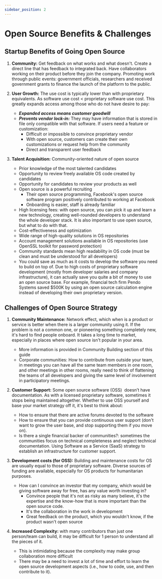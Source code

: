 ```yaml
---
sidebar_position: 2
---
```

# Open Source Benefits & Challenges

## Startup Benefits of Going Open Source

1. **Community:** Get feedback on what works and what doesn't. Create a direct line that has feedback to integrated back. Have collaborators working on their product before they join the company. Promoting work through public events: government officials, researchers and received government grants to finance the launch of the platform to the public. 

2. **User Growth:**  The use cost is typically lower than with proprietary equivalents. As software use cost < proprietary software use cost. This greatly expands access among those who do not have desire to pay:
    - _**Expanded access means customer goodwill**_
    - _**Prevents vendor lock-in:**_  They may have information that is stored in file only compatible with that software.  If users need a feature or customization:
        - Difficult or impossible to convince proprietary vendor
        - With open source, customers can create their own customizations or request help from the community 
        - Direct and transparent user feedback

3. **Talent Acquisition:** Community-oriented nature of open source
    - Prior knowledge of the most talented candidates 
    - Opportunity to review freely available OS code created by candidates 
    - Opportunity for candidates to review your products as well 
    - Open source is a powerful recruiting 
        - Their open source programming, Facebook's open source software program positively contributed to working at Facebook
        - Onboarding is easier, staff is already familiar
    - High licensing fees: with open source, you can pick it up and learn a new technology, creating well-rounded developers to understand the whole developer stack. It is also important to use open source, but what to do with that. 
    - Cost-effectiveness and optimization 
    - Wide range of high-quality solutions in OS repositories 
    - Account management solutions available in OS repositories (use OpenSSL toolkit for password protection) 
    - Community standards mean high readability in OS code (must be clean and must be understood for all developers) 
    - You could save as much as it costs to develop the software you need to build on top of. Due to high costs of proprietary software development (mostly from developer salaries and company infrastructure), it can actually save you quite a bit of money to use an open source base. For example, financial tech firm Pendo Systems saved $500K by using an open source calculation engine instead of developing their own proprietary version. 

## Challenges of Open Source Strategy

1. **Community Maintenance:**  Network effect, which when is a product or service is better when there is a larger community using it. If the problem is not a common one, or pioneering something completely new, it's hard to find people onboard. It takes a long time to market, especially in places where open source isn't popular in your area.
    - More information is provided in Community Building section of this guide 
    - Corporate communities: How to contribute from outside your team, in meetings you can have all the same team members in one room, and other meetings in other rooms, really need to think of flattening the teams of all developers and giving the same level of involvement in participatory meetings. 

2. **Customer Support:** Some open source software (OSS)  doesn’t have documentation. As with a licensed proprietary software, sometimes it stops being maintained altogether. Whether to use OSS yourself and base your market strategy off it, it's best to think about:
    - How to ensure that there are active forums devoted to the software 
    - How to ensure that you can provide continuous user support (don't want to grow the user base, and stop supporting them if you move on). 
    - Is there a single financial backer of communities?: sometimes the communities focus on technical completeness and neglect technical documentation. Using Software as a Service (SaaS) strategy to establish an infrastructure for customer support. 

3. **Development costs (for OSS):** Building and maintenance costs for OS are usually equal to those of proprietary software. Diverse sources of funding are available, especially for OS products for humanitarian purposes.
    - How can I convince an investor that my company, which would be giving software away for free, has any value worth investing in?
        - Convince people that it's not as risky as many believe, it's the expertise and the know-how that is more important than the open source code. 
        - It's the collaboration in the work in development 
        - Great feedback on the product, which you wouldn't know, if the product wasn't open source

4. **Increased Complexity:** with many contributors than just one person/team can build, it may be difficult for 1 person to understand all the pieces of it.
    - This is intimidating because the complexity may make group collaboration more difficult 
    - There may be a need to invest a lot of time and effort to learn the open source development aspects (i.e., how to code, use, and then contribute to it). 
